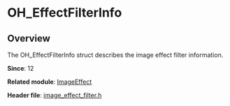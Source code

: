 # OH_EffectFilterInfo

## Overview

The OH_EffectFilterInfo struct describes the image effect filter information.

**Since**: 12

**Related module**: [ImageEffect](capi-imageeffect.md)

**Header file**: [image_effect_filter.h](capi-image-effect-filter-h.md)
